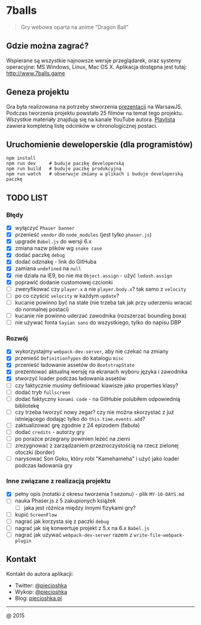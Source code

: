# 7balls

> Gry webowa oparta na anime "Dragon Ball"

## Gdzie można zagrać?

Wspierane są wszystkie najnowsze wersje przeglądarek,
oraz systemy operacyjne: MS Windows, Linux, Mac OS X.
Aplikacja dostępna jest tutaj: http://www.7balls.game

## Geneza projektu

Gra była realizowana na potrzeby stworzenia [prezentacji](https://www.youtube.com/watch?v=klDeljOKDjU) na WarsawJS.
Podczas tworzenia projektu powstało 25 filmów na temat tego projektu.
Wszystkie materiały znajdują się na kanale YouTube autora.
[Playlista](https://www.youtube.com/playlist?list=PLDTdlgCXlVhjAlKJ1W2Y12Xejvt4Ih02p) zawiera
kompletną listę odcinków w chronologicznej postaci.

## Uruchomienie deweloperskie (dla programistów)

```
npm install
npm run dev     # buduje paczkę developerską
npm run build   # buduje paczkę produkcyjną
npm run watch   # obserwuje zmiany w plikach i buduje developerską paczkę
```

## TODO LIST

### Błędy

* [x] wyłączyć `Phaser banner`
* [x] przenieść `vendor` do `node_modules` (jest tylko `phaser.js`)
* [x] upgrade `Babel.js` do wersji 6.x
* [x] zmiana nazw plików wg `snake case`
* [x] dodać paczkę `debug`
* [x] dodać odznakę - link do GitHuba
* [x] zamiana `undefined` na `null`
* [x] nie działa na IE9, bo nie ma `Object.assign` - użyć `lodash.assign`
* [x] poprawić dodanie customowej czcionki
* [ ] zweryfikować czy `player.x` a nie `player.body.x`? tak samo z `velocity`
* [ ] po co czyścić `velocity` w każdym `update`?
* [ ] kucanie powinno być na stałe (nie trzeba tak jak przy uderzeniu wracać do normalnej postaci)
* [ ] kucanie nie powinno uderzać zawodnika (rozszerzać bounding boxa)
* [ ] nie używać fonta `Sayian sans` do wszystkiego, tylko do napisu DBP

### Rozwój

* [x] wykorzystajmy `webpack-dev-server`, aby nie czekać na zmiany
* [x] przenieść `DefinitionTypes` do katalogu `misc`
* [x] przenieść ładowanie assetów do `BootstrapState`
* [x] prezentować aktualną wersję na ekranach wyboru języka i zawodnika
* [x] stworzyć loader podczas ładowania assetów
* [ ] czy faktycznie musimy definiować klawisze jako properties klasy?
* [ ] dodać tryb `fullscreen`
* [ ] dodać faktyczny `konami code` - na GitHubie polubiłem odpowiednią bibliotekę
* [ ] czy trzeba tworzyć nowy zegar? czy nie można skorzystać z już istniejącego dodając tylko do `this.time.events.add`?
* [ ] zaktualizować grę zgodnie z 24 epizodem (fabuła)
* [ ] dodać `credits` - autorzy gry
* [ ] po porażce przegrany powinien leżeć na ziemi
* [ ] zrezygnować z zarządzaniem przezroczystością na rzecz zielonej otoczki (border)
* [ ] narysować Son Goku, który robi "Kamehameha" i użyć jako loader podczas ładowania gry

### Inne związane z realizacją projektu

* [x] pełny opis (notatki z okresu tworzenia 1 sezonu) - plik `MY-10-DAYS.md`
* [ ] nauka Phaser.js z 5 zakupionych książek
    * [ ] jaka jest różnica między innymi fizykami gry?
* [ ] kupić `ScreenFlow`
* [ ] nagrać jak korzysta się z paczki `debug`
* [ ] nagrać jak się konwertuje projekt z 5.x na 6.x `Babel.js`
* [ ] nagrać jak używać `webpack-dev-server` razem z `write-file-webpack-plugin`

## Kontakt

Kontakt do autora aplikacji:

 * Twitter: [@piecioshka](http://twitter.com/piecioshka)
 * Wykop: [@piecioshka](http://wykop.pl/profile/piecioshka)
 * Blog: [piecioshka.pl](https://piecioshka.pl/blog)

---

@ 2015
